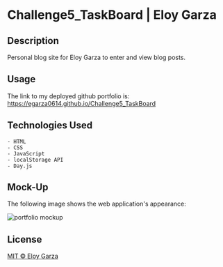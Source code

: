 # Challenge5_TaskBoard | Eloy Garza

## Description

Personal blog site for Eloy Garza to enter and view blog posts.

## Usage

The link to my deployed github portfolio is: https://egarza0614.github.io/Challenge5_TaskBoard




## Technologies Used
    - HTML
    - CSS
    - JavaScript
    - localStorage API
    - Day.js

## Mock-Up

The following image shows the web application's appearance:

![portfolio mockup](./assets/Images/mockup_TaskBoard)

## License

[MIT © Eloy Garza](../LICENSE)
